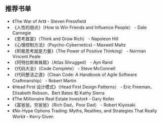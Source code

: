 ## 推荐书单
* 《The War of Art》 - Steven Pressfield
* 《人性的弱点》（How to Win Friends and Influence People） - Dale Carnegie
* 《思考致富》（Think and Grow Rich） - Napoleon Hill
* 《心理控制方法》（Psycho-Cybernetics) - Maxwell Maltz
* 《积极思考就是力量》（The Power of Positive Thinking） - Norman Vincent Peale
* 《阿特拉斯耸耸肩》（Atlas Shrugged） - Ayn Rand
* 《代码大全》（Code Complete） - Steve McConnell
* 《代码整洁之道》（Clean Code: A Handbook of Agile Software Craftmanship） - Robert Martin
* 《Head First 设计模式》（Head First Design Patterns） - Eric Freeman、Elisabeth Robson、Bert Bates 和 Kathy Sierra
* 《The Millionaire Real Estate Investor》 - Gary Keller
* 《富爸爸，穷爸爸》（Rich Dad，Poor Dad） - Robert Kiyosaki
* 《No-Hype Options Trading: Myths, Realities, and Strategies That Really Work》 - Kerry Given